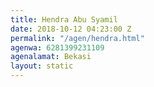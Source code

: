 ```yaml
---
title: Hendra Abu Syamil
date: 2018-10-12 04:23:00 Z
permalink: "/agen/hendra.html"
agenwa: 6281399231109
agenalamat: Bekasi
layout: static
---
```


